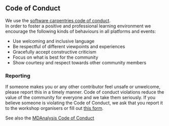 ## Code of Conduct

We use the [software carpentries code of conduct](https://docs.carpentries.org/topic_folders/policies/code-of-conduct.html).  
In order to foster a positive and professional learning environment we encourage the following kinds of behaviours in all platforms and events:

- Use welcoming and inclusive language
- Be respectful of different viewpoints and experiences
- Gracefully accept constructive criticism
- Focus on what is best for the community
- Show courtesy and respect towards other community members


### Reporting 

If someone makes you or any other contributor feel unsafe or unwelcome, please report this in a timely manner. Code of conduct violations reduce the value of the community for everyone and we take them seriously. 
If you believe someone is violating the Code of Conduct, we ask that you report it to the workshop organisers or fill out [this form](https://docs.google.com/forms/d/e/1FAIpQLSeID-DiFMbXAHFeeiNgPKiCoa3FwA5I_92xE9cqlZB-3J49zA/viewform?c=0&w=1).

See also the [MDAnalysis Code of Conduct](https://www.mdanalysis.org/pages/conduct/)
